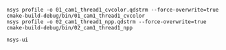 
    nsys profile -o 01_cam1_thread1_cvcolor.qdstrm --force-overwrite=true cmake-build-debug/bin/01_cam1_thread1_cvcolor
    nsys profile -o 02_cam1_thread1_npp.qdstrm --force-overwrite=true cmake-build-debug/bin/02_cam1_thread1_npp

    nsys-ui 

